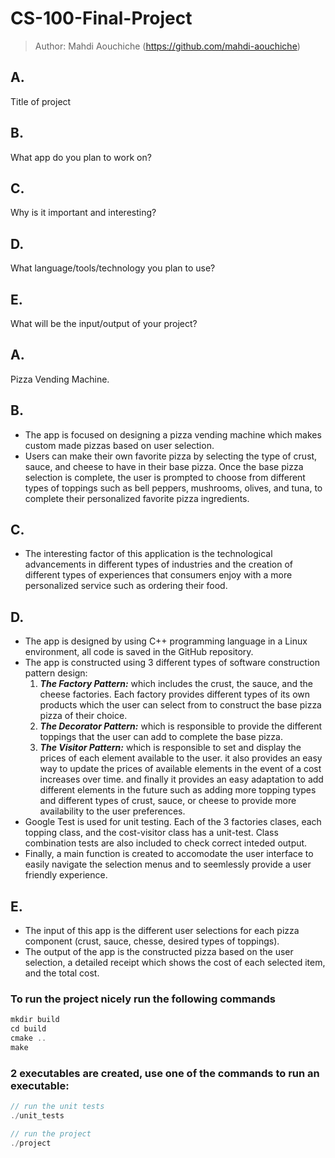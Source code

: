 # CS-100-Final-Project

> Author: Mahdi Aouchiche (https://github.com/mahdi-aouchiche)
 
## A. ## 
Title of project
## B. ## 
What app do you plan to work on?
## C. ##
Why is it important and interesting?
## D. ##
What language/tools/technology you plan to use?
## E. ##
What will be the input/output of your project?


## A. ##
Pizza Vending Machine.

## B. ##
* The app is focused on designing a pizza vending machine which makes custom made pizzas based on user selection.
* Users can make their own favorite pizza by selecting the type of crust, sauce, and cheese to have in their base pizza.
Once the base pizza selection is complete, the user is prompted to choose from different types of toppings such as bell peppers, mushrooms, olives, and tuna, to complete their personalized favorite pizza ingredients.    
   
## C. ##
* The interesting factor of this application is the technological advancements in different types of industries and the creation of different types of experiences that consumers enjoy with a more personalized service such as ordering their food. 

## D. ##
* The app is designed by using C++ programming language in a Linux environment, all code is saved in the GitHub repository. 
* The app is constructed using 3 different types of software construction pattern design: 
    1. ***The Factory Pattern:*** which includes the crust, the sauce, and the cheese factories. Each factory provides different types of its own products which the user can select from to construct the base pizza pizza of their choice.
    2. ***The Decorator Pattern:*** which is responsible to provide the different toppings that the user can add to complete the base pizza.
    3. ***The Visitor Pattern:*** which is responsible to set and display the prices of each element available to the user. it also provides an easy way to update the prices of available elements in the event of a cost increases over time. and finally it provides an easy adaptation to add different elements in the future such as adding more topping types and different types of crust, sauce, or cheese to provide more availability to the user preferences.  
* Google Test is used for unit testing. Each of the 3 factories clases, each topping class, and the cost-visitor class has a unit-test. Class combination tests are also included to check correct inteded output.
* Finally, a main function is created to accomodate the user interface to easily navigate the selection menus and to seemlessly provide a user friendly experience.        

## E. ##
* The input of this app is the different user selections for each pizza component (crust, sauce, chesse, desired types of toppings).
* The output of the app is the constructed pizza based on the user selection, a detailed receipt which shows the cost of each selected item, and the total cost.

### To run the project nicely run the following commands ###
```c++
mkdir build
cd build
cmake ..
make 
```
### 2 executables are created, use one of the commands to run an executable: ###
```c++
// run the unit tests
./unit_tests

// run the project
./project

```